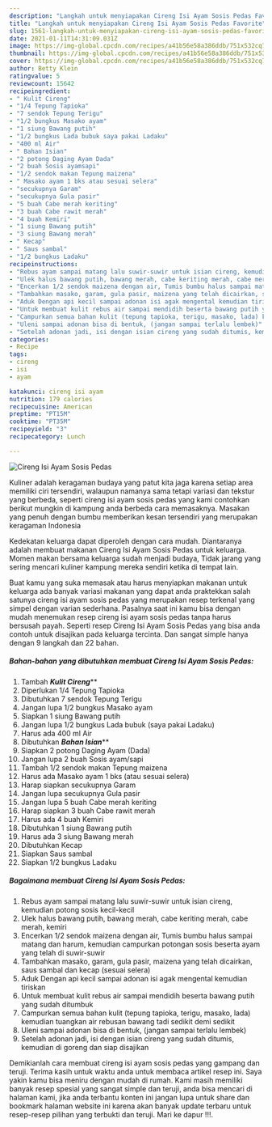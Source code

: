 ```yaml
---
description: "Langkah untuk menyiapakan Cireng Isi Ayam Sosis Pedas Favorite"
title: "Langkah untuk menyiapakan Cireng Isi Ayam Sosis Pedas Favorite"
slug: 1561-langkah-untuk-menyiapakan-cireng-isi-ayam-sosis-pedas-favorite
date: 2021-01-11T14:31:09.031Z
image: https://img-global.cpcdn.com/recipes/a41b56e58a386ddb/751x532cq70/cireng-isi-ayam-sosis-pedas-foto-resep-utama.jpg
thumbnail: https://img-global.cpcdn.com/recipes/a41b56e58a386ddb/751x532cq70/cireng-isi-ayam-sosis-pedas-foto-resep-utama.jpg
cover: https://img-global.cpcdn.com/recipes/a41b56e58a386ddb/751x532cq70/cireng-isi-ayam-sosis-pedas-foto-resep-utama.jpg
author: Betty Klein
ratingvalue: 5
reviewcount: 15642
recipeingredient:
- " Kulit Cireng"
- "1/4 Tepung Tapioka"
- "7 sendok Tepung Terigu"
- "1/2 bungkus Masako ayam"
- "1 siung Bawang putih"
- "1/2 bungkus Lada bubuk saya pakai Ladaku"
- "400 ml Air"
- " Bahan Isian"
- "2 potong Daging Ayam Dada"
- "2 buah Sosis ayamsapi"
- "1/2 sendok makan Tepung maizena"
- " Masako ayam 1 bks atau sesuai selera"
- "secukupnya Garam"
- "secukupnya Gula pasir"
- "5 buah Cabe merah keriting"
- "3 buah Cabe rawit merah"
- "4 buah Kemiri"
- "1 siung Bawang putih"
- "3 siung Bawang merah"
- " Kecap"
- " Saus sambal"
- "1/2 bungkus Ladaku"
recipeinstructions:
- "Rebus ayam sampai matang lalu suwir-suwir untuk isian cireng, kemudian potong sosis kecil-kecil"
- "Ulek halus bawang putih, bawang merah, cabe keriting merah, cabe merah, kemiri"
- "Encerkan 1/2 sendok maizena dengan air, Tumis bumbu halus sampai matang dan harum, kemudian campurkan potongan sosis beserta ayam yang telah di suwir-suwir"
- "Tambahkan masako, garam, gula pasir, maizena yang telah dicairkan, saus sambal dan kecap (sesuai selera)"
- "Aduk Dengan api kecil sampai adonan isi agak mengental kemudian tiriskan"
- "Untuk membuat kulit rebus air sampai mendidih beserta bawang putih yang sudah ditumbuk"
- "Campurkan semua bahan kulit (tepung tapioka, terigu, masako, lada) kemudian tuangkan air rebusan bawang tadi sedikit demi sedikit"
- "Uleni sampai adonan bisa di bentuk, (jangan sampai terlalu lembek)"
- "Setelah adonan jadi, isi dengan isian cireng yang sudah ditumis, kemudian di goreng dan siap disajikan"
categories:
- Recipe
tags:
- cireng
- isi
- ayam

katakunci: cireng isi ayam 
nutrition: 179 calories
recipecuisine: American
preptime: "PT15M"
cooktime: "PT35M"
recipeyield: "3"
recipecategory: Lunch

---
```



![Cireng Isi Ayam Sosis Pedas](https://img-global.cpcdn.com/recipes/a41b56e58a386ddb/751x532cq70/cireng-isi-ayam-sosis-pedas-foto-resep-utama.jpg)

Kuliner adalah keragaman budaya yang patut kita jaga karena setiap area memiliki ciri tersendiri, walaupun namanya sama tetapi variasi dan tekstur yang berbeda, seperti cireng isi ayam sosis pedas yang kami contohkan berikut mungkin di kampung anda berbeda cara memasaknya. Masakan yang penuh dengan bumbu memberikan kesan tersendiri yang merupakan keragaman Indonesia



Kedekatan keluarga dapat diperoleh dengan cara mudah. Diantaranya adalah membuat makanan Cireng Isi Ayam Sosis Pedas untuk keluarga. Momen makan bersama keluarga sudah menjadi budaya, Tidak jarang yang sering mencari kuliner kampung mereka sendiri ketika di tempat lain.

Buat kamu yang suka memasak atau harus menyiapkan makanan untuk keluarga ada banyak variasi makanan yang dapat anda praktekkan salah satunya cireng isi ayam sosis pedas yang merupakan resep terkenal yang simpel dengan varian sederhana. Pasalnya saat ini kamu bisa dengan mudah menemukan resep cireng isi ayam sosis pedas tanpa harus bersusah payah.
Seperti resep Cireng Isi Ayam Sosis Pedas yang bisa anda contoh untuk disajikan pada keluarga tercinta. Dan sangat simple hanya dengan 9 langkah dan 22 bahan.


<!--inarticleads1-->

##### Bahan-bahan yang dibutuhkan membuat Cireng Isi Ayam Sosis Pedas:

1. Tambah  ***Kulit Cireng*****
1. Diperlukan 1/4 Tepung Tapioka
1. Dibutuhkan 7 sendok Tepung Terigu
1. Jangan lupa 1/2 bungkus Masako ayam
1. Siapkan 1 siung Bawang putih
1. Jangan lupa 1/2 bungkus Lada bubuk (saya pakai Ladaku)
1. Harus ada 400 ml Air
1. Dibutuhkan  ***Bahan Isian*****
1. Siapkan 2 potong Daging Ayam (Dada)
1. Jangan lupa 2 buah Sosis ayam/sapi
1. Tambah 1/2 sendok makan Tepung maizena
1. Harus ada  Masako ayam 1 bks (atau sesuai selera)
1. Harap siapkan secukupnya Garam
1. Jangan lupa secukupnya Gula pasir
1. Jangan lupa 5 buah Cabe merah keriting
1. Harap siapkan 3 buah Cabe rawit merah
1. Harus ada 4 buah Kemiri
1. Dibutuhkan 1 siung Bawang putih
1. Harus ada 3 siung Bawang merah
1. Dibutuhkan  Kecap
1. Siapkan  Saus sambal
1. Siapkan 1/2 bungkus Ladaku




<!--inarticleads2-->

##### Bagaimana membuat  Cireng Isi Ayam Sosis Pedas:

1. Rebus ayam sampai matang lalu suwir-suwir untuk isian cireng, kemudian potong sosis kecil-kecil
1. Ulek halus bawang putih, bawang merah, cabe keriting merah, cabe merah, kemiri
1. Encerkan 1/2 sendok maizena dengan air, Tumis bumbu halus sampai matang dan harum, kemudian campurkan potongan sosis beserta ayam yang telah di suwir-suwir
1. Tambahkan masako, garam, gula pasir, maizena yang telah dicairkan, saus sambal dan kecap (sesuai selera)
1. Aduk Dengan api kecil sampai adonan isi agak mengental kemudian tiriskan
1. Untuk membuat kulit rebus air sampai mendidih beserta bawang putih yang sudah ditumbuk
1. Campurkan semua bahan kulit (tepung tapioka, terigu, masako, lada) kemudian tuangkan air rebusan bawang tadi sedikit demi sedikit
1. Uleni sampai adonan bisa di bentuk, (jangan sampai terlalu lembek)
1. Setelah adonan jadi, isi dengan isian cireng yang sudah ditumis, kemudian di goreng dan siap disajikan




Demikianlah cara membuat cireng isi ayam sosis pedas yang gampang dan teruji. Terima kasih untuk waktu anda untuk membaca artikel resep ini. Saya yakin kamu bisa meniru dengan mudah di rumah. Kami masih memiliki banyak resep spesial yang sangat simple dan teruji, anda bisa mencari di halaman kami, jika anda terbantu konten ini jangan lupa untuk share dan bookmark halaman website ini karena akan banyak update terbaru untuk resep-resep pilihan yang terbukti dan teruji. Mari ke dapur !!!. 
